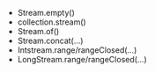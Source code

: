 - Stream.empty()
- collection.stream()
- Stream.of()
- Stream.concat(…)
- Intstream.range/rangeClosed(…)
- LongStream.range/rangeClosed(…)
